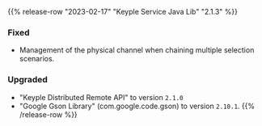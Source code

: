 {{% release-row "2023-02-17" "Keyple Service Java Lib" "2.1.3" %}} 
### Fixed
- Management of the physical channel when chaining multiple selection scenarios.
### Upgraded
- "Keyple Distributed Remote API" to version `2.1.0`
- "Google Gson Library" (com.google.code.gson) to version `2.10.1`.
{{% /release-row %}}
